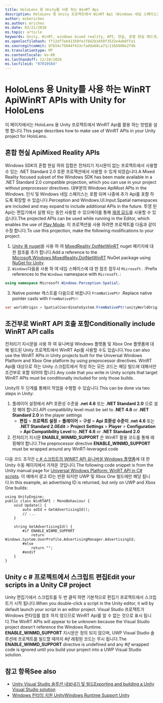 ```yaml
---
title: HoloLens 용 Unity를 사용 하는 WinRT Api
description: HoloLens 용 Unity 프로젝트에서 WinRT Api (Windows 네임 스페이스)를 활용 하는 방법을 설명 합니다.
author: mikeriches
ms.author: mriches
ms.date: 03/21/2018
ms.topic: article
keywords: Unity, WinRT, windows mixed reality, API, 연습, 혼합 현실 헤드셋, windows mixed reality 헤드셋, 가상 현실 헤드셋, 혼합 현실 Api
ms.openlocfilehash: ff12df7eb41350fe1f842b3450f3532e4ab8ffa1
ms.sourcegitcommit: 87b54c75044f433cfadda68ca71c1165608e2f4b
ms.translationtype: MT
ms.contentlocale: ko-KR
ms.lasthandoff: 12/10/2020
ms.locfileid: "97010584"
---
```

# <a name="winrt-apis-with-unity-for-hololens"></a><span data-ttu-id="9d6cb-104">HoloLens 용 Unity를 사용 하는 WinRT Api</span><span class="sxs-lookup"><span data-stu-id="9d6cb-104">WinRT APIs with Unity for HoloLens</span></span>

<span data-ttu-id="9d6cb-105">이 페이지에서는 HoloLens 용 Unity 프로젝트에서 WinRT Api를 활용 하는 방법을 설명 합니다.</span><span class="sxs-lookup"><span data-stu-id="9d6cb-105">This page describes how to make use of WinRT APIs in your Unity project for HoloLens.</span></span>

## <a name="mixed-reality-apis"></a><span data-ttu-id="9d6cb-106">혼합 현실 Api</span><span class="sxs-lookup"><span data-stu-id="9d6cb-106">Mixed Reality APIs</span></span>

<span data-ttu-id="9d6cb-107">Windows SDK의 혼합 현실 하위 집합은 전처리기 지시문이 없는 프로젝트에서 사용할 수 있는 .NET Standard 2.0 호환 프로젝션에서 사용할 수 있게 되었습니다.</span><span class="sxs-lookup"><span data-stu-id="9d6cb-107">A Mixed Reality focused subset of the Windows SDK has been made available in a .NET Standard 2.0 compatible projection, which you can use in your project without preprocessor directives.</span></span> <span data-ttu-id="9d6cb-108">대부분의 Windows Api</span><span class="sxs-lookup"><span data-stu-id="9d6cb-108">Most APIs in the Windows.</span></span> <span data-ttu-id="9d6cb-109">인식 및 Windows 네임 스페이스는 포함 되며 나중에 추가 Api를 포함 하도록 확장할 수 있습니다.</span><span class="sxs-lookup"><span data-stu-id="9d6cb-109">Perception and Windows.UI.Input.Spatial namespaces are included and may expand to include additional APIs in the future.</span></span> <span data-ttu-id="9d6cb-110">투영 된 Api는 편집기에서 실행 되는 동안 사용할 수 있으며이를 통해 [재생 모드](https://docs.microsoft.com//windows/mixed-reality/unity-play-mode)를 사용할 수 있습니다.</span><span class="sxs-lookup"><span data-stu-id="9d6cb-110">The projected APIs can be used while running in the Editor, which enables the use of [Play Mode](https://docs.microsoft.com//windows/mixed-reality/unity-play-mode).</span></span> <span data-ttu-id="9d6cb-111">이 프로젝션을 사용 하려면 프로젝트를 다음과 같이 수정 합니다.</span><span class="sxs-lookup"><span data-stu-id="9d6cb-111">To use this projection, make the following modifications to your project:</span></span>

1) <span data-ttu-id="9d6cb-112">[Unity 용 nuget](https://github.com/GlitchEnzo/NuGetForUnity)을 사용 하 여 [MixedReality DotNetWinRT](https://www.nuget.org/packages/Microsoft.Windows.MixedReality.DotNetWinRT) nuget 패키지에 대 한 참조를 추가 합니다.</span><span class="sxs-lookup"><span data-stu-id="9d6cb-112">Add a reference to the [Microsoft.Windows.MixedReality.DotNetWinRT](https://www.nuget.org/packages/Microsoft.Windows.MixedReality.DotNetWinRT) NuGet package using [NuGet for Unity](https://github.com/GlitchEnzo/NuGetForUnity).</span></span>
2) <span data-ttu-id="9d6cb-113">`Windows`다음을 사용 하 여 네임 스페이스에 대 한 참조 접두사 `Microsoft.` :</span><span class="sxs-lookup"><span data-stu-id="9d6cb-113">Prefix references to the `Windows` namespace with `Microsoft.`:</span></span>
```cs
using namespace Microsoft.Windows.Perception.Spatial;
```
3) <span data-ttu-id="9d6cb-114">Native pointer 캐스트를 다음으로 바꿉니다 `FromNativePtr` .</span><span class="sxs-lookup"><span data-stu-id="9d6cb-114">Replace native pointer casts with `FromNativePtr`:</span></span>
```cs
var worldOrigin = SpatialCoordinateSystem.FromNativePtr(unityWorldOriginPtr);
```

## <a name="conditionally-include-winrt-api-calls"></a><span data-ttu-id="9d6cb-115">조건부로 WinRT API 호출 포함</span><span class="sxs-lookup"><span data-stu-id="9d6cb-115">Conditionally include WinRT API calls</span></span>

<span data-ttu-id="9d6cb-116">전처리기 지시문을 사용 하 여 유니버설 Windows 플랫폼 및 Xbox One 플랫폼에 대해 빌드된 Unity 프로젝트에서 WinRT Api를 사용할 수도 있습니다.</span><span class="sxs-lookup"><span data-stu-id="9d6cb-116">You can also use the WinRT APIs in Unity projects built for the Universal Windows Platform and Xbox One platform by using preprocessor directives.</span></span> <span data-ttu-id="9d6cb-117">WinRT Api를 대상으로 하는 Unity 스크립트에서 작성 하는 모든 코드는 해당 빌드에 대해서만 조건부로 포함 되어야 합니다.</span><span class="sxs-lookup"><span data-stu-id="9d6cb-117">Any code that you write in Unity scripts that target WinRT APIs must be conditionally included for only those builds.</span></span> 

<span data-ttu-id="9d6cb-118">Unity의 두 단계를 통해이 작업을 수행할 수 있습니다.</span><span class="sxs-lookup"><span data-stu-id="9d6cb-118">This can be done via two steps in Unity:</span></span>
1) <span data-ttu-id="9d6cb-119">플레이어 설정에서 API 호환성 수준을 **.net 4.6** 또는 **.NET Standard 2.0** 으로 설정 해야 합니다.</span><span class="sxs-lookup"><span data-stu-id="9d6cb-119">API compatibility level must be set to **.NET 4.6** or **.NET Standard 2.0** in the player settings</span></span>
    - <span data-ttu-id="9d6cb-120">**편집**  >  **프로젝트 설정**  >  **플레이어**  >  **구성**  >  **Api 호환성 수준이** **.net 4.6** 또는 **.NET Standard 2.0**</span><span class="sxs-lookup"><span data-stu-id="9d6cb-120">**Edit** > **Project Settings** > **Player** > **Configuration** > **Api Compatibility Level** to **.NET 4.6** or **.NET Standard 2.0**</span></span>
2) <span data-ttu-id="9d6cb-121">전처리기 지시문 **ENABLE_WINMD_SUPPORT** 은 WinRT 활용 코드를 통해 래핑해야 합니다.</span><span class="sxs-lookup"><span data-stu-id="9d6cb-121">The preprocessor directive **ENABLE_WINMD_SUPPORT** must be wrapped around any WinRT-leveraged code</span></span>

<span data-ttu-id="9d6cb-122">다음 코드 조각은 [c # 스크립트의 WINRT API 유니버설 Windows 플랫폼](https://docs.unity3d.com/Manual/windowsstore-scripts.html)에 대 한 Unity 수동 페이지에서 가져온 것입니다.</span><span class="sxs-lookup"><span data-stu-id="9d6cb-122">The following code snippet is from the Unity manual page for [Universal Windows Platform: WinRT API in C# scripts](https://docs.unity3d.com/Manual/windowsstore-scripts.html).</span></span> <span data-ttu-id="9d6cb-123">이 예에서 광고 ID는 반환 되지만 UWP 및 Xbox One 빌드에만 해당 됩니다.</span><span class="sxs-lookup"><span data-stu-id="9d6cb-123">In this example, an advertising ID is returned, but only on UWP and Xbox One builds:</span></span>

```
using UnityEngine;
public class WinRTAPI : MonoBehaviour {
    void Update() {
        auto adId = GetAdvertisingId();
        // ...
    }

    string GetAdvertisingId() {
        #if ENABLE_WINMD_SUPPORT
            return Windows.System.UserProfile.AdvertisingManager.AdvertisingId;
        #else
            return "";
        #endif
    }
}
```

## <a name="edit-your-scripts-in-a-unity-c-project"></a><span data-ttu-id="9d6cb-124">Unity c # 프로젝트에서 스크립트 편집</span><span class="sxs-lookup"><span data-stu-id="9d6cb-124">Edit your scripts in a Unity C# project</span></span>

<span data-ttu-id="9d6cb-125">Unity 편집기에서 스크립트를 두 번 클릭 하면 기본적으로 편집기 프로젝트에서 스크립트가 시작 됩니다.</span><span class="sxs-lookup"><span data-stu-id="9d6cb-125">When you double-click a script in the Unity editor, it will by default launch your script in an editor project.</span></span> <span data-ttu-id="9d6cb-126">Visual Studio 프로젝트가 Windows 런타임를 참조 하지 않으므로 WinRT Api를 알 수 없는 것으로 표시 됩니다.</span><span class="sxs-lookup"><span data-stu-id="9d6cb-126">The WinRT APIs will appear to be unknown because the Visual Studio project doesn't reference the Windows Runtime.</span></span> <span data-ttu-id="9d6cb-127">**ENABLE_WINMD_SUPPORT** 지시문은 정의 되지 않으며, UWP Visual Studio 솔루션에 프로젝트를 빌드할 때까지 *#if* 래핑된 코드는 무시 됩니다.</span><span class="sxs-lookup"><span data-stu-id="9d6cb-127">The **ENABLE_WINMD_SUPPORT** directive is undefined and any *#if* wrapped code is ignored until you build your project into a UWP Visual Studio solution.</span></span>

## <a name="see-also"></a><span data-ttu-id="9d6cb-128">참고 항목</span><span class="sxs-lookup"><span data-stu-id="9d6cb-128">See also</span></span>
* [<span data-ttu-id="9d6cb-129">Unity Visual Studio 솔루션 내보내기 및 빌드</span><span class="sxs-lookup"><span data-stu-id="9d6cb-129">Exporting and building a Unity Visual Studio solution</span></span>](exporting-and-building-a-unity-visual-studio-solution.md)
* [<span data-ttu-id="9d6cb-130">Windows 런타임 지원 Unity</span><span class="sxs-lookup"><span data-stu-id="9d6cb-130">Windows Runtime Support Unity</span></span>](https://docs.unity3d.com/Manual/IL2CPP-WindowsRuntimeSupport.html)

